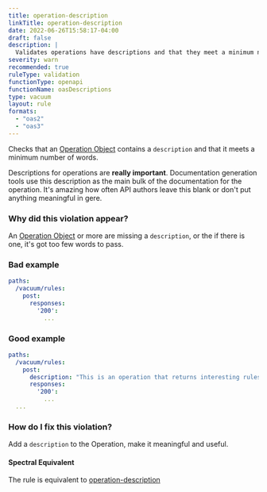```yaml
---
title: operation-description
linkTitle: operation-description
date: 2022-06-26T15:58:17-04:00
draft: false
description: |
  Validates operations have descriptions and that they meet a minimum number of words.
severity: warn
recommended: true
ruleType: validation
functionType: openapi
functionName: oasDescriptions
type: vacuum
layout: rule
formats:
  - "oas2"
  - "oas3"
---
```


Checks that an [Operation Object](https://swagger.io/specification/#operation-object) contains a `description` and that
it meets a minimum number of words. 

Descriptions for operations are **really important**. Documentation generation tools use this description as the main 
bulk of the documentation for the operation. It's amazing how often API authors leave this blank or don't put anything meaningful in gere. 

### Why did this violation appear?

An [Operation Object](https://swagger.io/specification/#operation-object) or more are missing a `description`, or the
if there is one, it's got too few words to pass. 

### Bad example

```yaml
paths:
  /vacuum/rules:
    post:
      responses:
        '200':
          ...
```

### Good example

```yaml
paths:
  /vacuum/rules:
    post:
      description: "This is an operation that returns interesting rules."
      responses:
        '200':
          ...
  ...
```
### How do I fix this violation?

Add a `description` to the Operation, make it meaningful and useful.

#### Spectral Equivalent

The rule is equivalent to [operation-description](https://meta.stoplight.io/docs/spectral/4dec24461f3af-open-api-rules#operation-description)